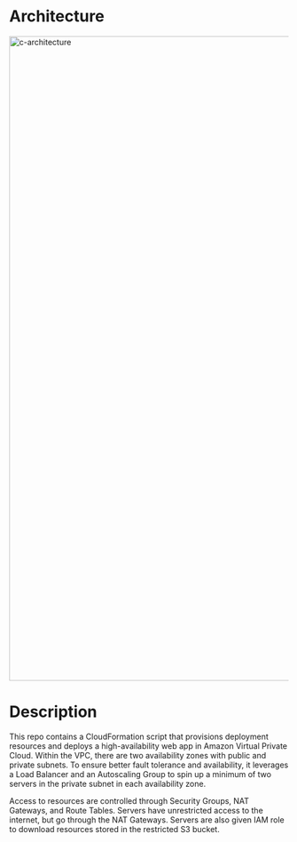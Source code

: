 # Architecture

<img width="1161" alt="c-architecture" src="https://user-images.githubusercontent.com/19339748/68663826-ef3d4700-0504-11ea-8ae7-d768d82688ed.png">

# Description
This repo contains a CloudFormation script that provisions deployment resources and deploys a high-availability web app in Amazon Virtual Private Cloud. Within the VPC, there are two availability zones with public and private subnets. To ensure better fault tolerance and availability, it leverages a Load Balancer and an Autoscaling Group to spin up a minimum of two servers in the private subnet in each availability zone.

Access to resources are controlled through Security Groups, NAT Gateways, and Route Tables. Servers have unrestricted access to the internet, but go through the NAT Gateways. Servers are also given IAM role to download resources stored in the restricted S3 bucket.
